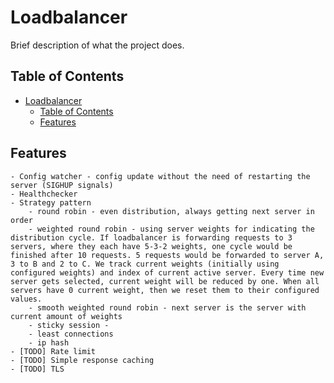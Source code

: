 # Loadbalancer

Brief description of what the project does.

## Table of Contents

- [Loadbalancer](#loadbalancer)
  - [Table of Contents](#table-of-contents)
  - [Features](#features)

## Features

    - Config watcher - config update without the need of restarting the server (SIGHUP signals)
    - Healthchecker
    - Strategy pattern
    	- round robin - even distribution, always getting next server in order
    	- weighted round robin - using server weights for indicating the distribution cycle. If loadbalancer is forwarding requests to 3 servers, where they each have 5-3-2 weights, one cycle would be finished after 10 requests. 5 requests would be forwarded to server A, 3 to B and 2 to C. We track current weights (initially using configured weights) and index of current active server. Every time new server gets selected, current weight will be reduced by one. When all servers have 0 current weight, then we reset them to their configured values.
    	- smooth weighted round robin - next server is the server with current amount of weights
    	- sticky session -
    	- least connections
    	- ip hash
    - [TODO] Rate limit
    - [TODO] Simple response caching
    - [TODO] TLS
